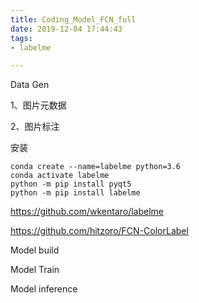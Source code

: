 ```yaml
---
title: Coding_Model_FCN_full
date: 2019-12-04 17:44:43
tags:
- labelme

---
```




Data Gen

1、图片元数据

2、图片标注

安装

```
conda create --name=labelme python=3.6
conda activate labelme
python -m pip install pyqt5
python -m pip install labelme
```

https://github.com/wkentaro/labelme

https://github.com/hitzoro/FCN-ColorLabel



Model build

Model Train

Model inference

